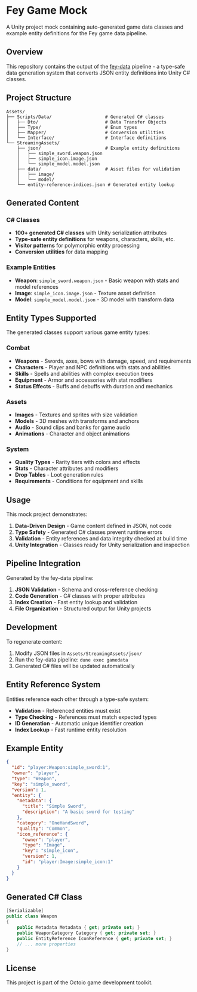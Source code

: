 # Fey Game Mock

A Unity project mock containing auto-generated game data classes and example entity definitions for the Fey game data pipeline.

## Overview

This repository contains the output of the [fey-data](https://github.com/octoio/fey-data) pipeline - a type-safe data generation system that converts JSON entity definitions into Unity C# classes.

## Project Structure

```
Assets/
├── Scripts/Data/                    # Generated C# classes
│   ├── Dto/                         # Data Transfer Objects
│   ├── Type/                        # Enum types
│   ├── Mapper/                      # Conversion utilities
│   └── Interface/                   # Interface definitions
└── StreamingAssets/
    ├── json/                        # Example entity definitions
    │   ├── simple_sword.weapon.json
    │   ├── simple_icon.image.json
    │   └── simple_model.model.json
    ├── data/                        # Asset files for validation
    │   ├── image/
    │   └── model/
    └── entity-reference-indices.json # Generated entity lookup
```

## Generated Content

### C# Classes
- **100+ generated C# classes** with Unity serialization attributes
- **Type-safe entity definitions** for weapons, characters, skills, etc.
- **Visitor patterns** for polymorphic entity processing
- **Conversion utilities** for data mapping

### Example Entities
- **Weapon**: `simple_sword.weapon.json` - Basic weapon with stats and model references
- **Image**: `simple_icon.image.json` - Texture asset definition
- **Model**: `simple_model.model.json` - 3D model with transform data

## Entity Types Supported

The generated classes support various game entity types:

### Combat
- **Weapons** - Swords, axes, bows with damage, speed, and requirements
- **Characters** - Player and NPC definitions with stats and abilities
- **Skills** - Spells and abilities with complex execution trees
- **Equipment** - Armor and accessories with stat modifiers
- **Status Effects** - Buffs and debuffs with duration and mechanics

### Assets
- **Images** - Textures and sprites with size validation
- **Models** - 3D meshes with transforms and anchors
- **Audio** - Sound clips and banks for game audio
- **Animations** - Character and object animations

### System
- **Quality Types** - Rarity tiers with colors and effects
- **Stats** - Character attributes and modifiers
- **Drop Tables** - Loot generation rules
- **Requirements** - Conditions for equipment and skills

## Usage

This mock project demonstrates:

1. **Data-Driven Design** - Game content defined in JSON, not code
2. **Type Safety** - Generated C# classes prevent runtime errors
3. **Validation** - Entity references and data integrity checked at build time
4. **Unity Integration** - Classes ready for Unity serialization and inspection

## Pipeline Integration

Generated by the fey-data pipeline:
1. **JSON Validation** - Schema and cross-reference checking
2. **Code Generation** - C# classes with proper attributes
3. **Index Creation** - Fast entity lookup and validation
4. **File Organization** - Structured output for Unity projects

## Development

To regenerate content:
1. Modify JSON files in `Assets/StreamingAssets/json/`
2. Run the fey-data pipeline: `dune exec gamedata`
3. Generated C# files will be updated automatically

## Entity Reference System

Entities reference each other through a type-safe system:
- **Validation** - Referenced entities must exist
- **Type Checking** - References must match expected types  
- **ID Generation** - Automatic unique identifier creation
- **Index Lookup** - Fast runtime entity resolution

## Example Entity

```json
{
  "id": "player:Weapon:simple_sword:1",
  "owner": "player",
  "type": "Weapon", 
  "key": "simple_sword",
  "version": 1,
  "entity": {
    "metadata": {
      "title": "Simple Sword",
      "description": "A basic sword for testing"
    },
    "category": "OneHandSword",
    "quality": "Common",
    "icon_reference": {
      "owner": "player",
      "type": "Image", 
      "key": "simple_icon",
      "version": 1,
      "id": "player:Image:simple_icon:1"
    }
  }
}
```

## Generated C# Class

```csharp
[Serializable]
public class Weapon
{
    public Metadata Metadata { get; private set; }
    public WeaponCategory Category { get; private set; }
    public EntityReference IconReference { get; private set; }
    // ... more properties
}
```

## License

This project is part of the Octoio game development toolkit.